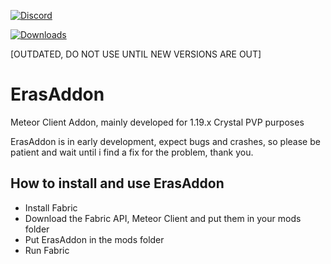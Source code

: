 [![Discord](https://img.shields.io/discord/1059978012201861120?label=Discord&logo=Users&style=for-the-badge)](https://discord.gg/BewgzXeyud)

[![Downloads](https://img.shields.io/github/downloads/erasdevv/ErasAddon/total?color=Downlaods&style=for-the-badge)](https://github.com/erasdevv/ErasAddon/releases/tag/ErasAddon)

[OUTDATED, DO NOT USE UNTIL NEW VERSIONS ARE OUT]

# ErasAddon
Meteor Client Addon, mainly developed for 1.19.x Crystal PVP purposes

ErasAddon is in early development, expect bugs and crashes, so please be patient and wait until i find a fix for the problem, thank you.


## How to install and use ErasAddon

 - Install Fabric
 - Download the Fabric API, Meteor Client and put them in your mods folder
 - Put ErasAddon in the mods folder
 - Run Fabric

 

